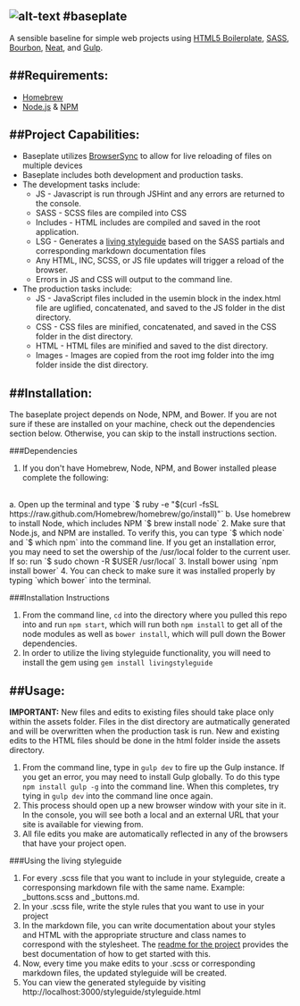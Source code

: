 ![alt-text](http://demersdesigns.com/OLD/thebaseplate-logo.png "Baseplate Logo")
#baseplate
---
A sensible baseline for simple web projects using [HTML5 Boilerplate](https://github.com/h5bp/html5-boilerplate), [SASS](http://sass-lang.com/), [Bourbon](http://bourbon.io/), [Neat](http://neat.bourbon.io/), and [Gulp](http://gulpjs.com/).

##Requirements:
---
* [Homebrew](http://brew.sh/)
* [Node.js](http://nodejs.org) & [NPM](https://www.npmjs.org/)

##Project Capabilities:
---
* Baseplate utilizes [BrowserSync](http://www.browsersync.io/) to allow for live reloading of files on multiple devices
* Baseplate includes both development and production tasks.
* The development tasks include:
    * JS - Javascript is run through JSHint and any errors are returned to the console.
    * SASS - SCSS files are compiled into CSS
    * Includes - HTML includes are compiled and saved in the root application.
    * LSG - Generates a [living styleguide](http://livingstyleguide.org/) based on the SASS partials and corresponding markdown documentation files
    * Any HTML, INC, SCSS, or JS file updates will trigger a reload of the browser.
    * Errors in JS and CSS will output to the command line.
* The production tasks include:
    * JS - JavaScript files included in the usemin block in the index.html file are uglified, concatenated, and saved to the JS folder in the dist directory.
    * CSS - CSS files are minified, concatenated, and saved in the CSS folder in the dist directory.
    * HTML - HTML files are minified and saved to the dist directory.
    * Images - Images are copied from the root img folder into the img folder inside the dist directory.

##Installation:
---
The baseplate project depends on Node, NPM, and Bower. If you are not sure if these are installed on your machine, check out the dependencies section below. Otherwise, you can skip to the install instructions section.

###Dependencies
1. If you don't have Homebrew, Node, NPM, and Bower installed please complete the following:
<br>
a. Open up the terminal and type `$ ruby -e "$(curl -fsSL https://raw.github.com/Homebrew/homebrew/go/install)"`
b. Use homebrew to install Node, which includes NPM `$ brew install node`
2. Make sure that Node.js, and NPM are installed. To verify this, you can type `$ which node` and `$ which npm` into the command line. If you get an installation error, you may need to set the owership of the /usr/local folder to the current user. If so: run `$ sudo chown -R $USER /usr/local`
3. Install bower using `npm install bower`
4. You can check to make sure it was installed properly by typing `which bower` into the terminal.

###Installation Instructions
1. From the command line, `cd` into the directory where you pulled this repo into and run `npm start`, which will run both `npm install` to get all of the node modules as well as `bower install`, which will pull down the Bower dependencies.
2. In order to utilize the living styleguide functionality, you will need to install the gem using `gem install livingstyleguide`

##Usage:
---
**IMPORTANT:** New files and edits to existing files should take place only within the assets folder. Files in the dist directory are autmatically generated and will be overwritten when the production task is run. New and existing edits to the HTML files should be done in the html folder inside the assets directory.

1. From the command line, type in `gulp dev` to fire up the Gulp instance. If you get an error, you may need to install Gulp globally. To do this type `npm install gulp -g` into the command line. When this completes, try tying in `gulp dev` into the command line once again.
2. This process should open up a new browser window with your site in it. In the console, you will see both a local and an external URL that your site is available for viewing from.
3. All file edits you make are automatically reflected in any of the browsers that have your project open.

###Using the living styleguide
1. For every .scss file that you want to include in your styleguide, create a corresponsing markdown file with the same name. Example: _buttons.scss and _buttons.md.
2. In your .scss file, write the style rules that you want to use in your project
3. In the markdown file, you can write documentation about your styles and HTML with the appropriate structure and class names to correspond with the stylesheet. The [readme for the project](https://github.com/livingstyleguide/livingstyleguide#readme) provides the best documentation of how to get started with this.
4. Now, every time you make edits to your .scss or corresponding markdown files, the updated styleguide will be created.
5. You can view the generated styleguide by visiting http://localhost:3000/styleguide/styleguide.html
